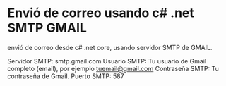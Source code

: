 # Envió de correo usando c# .net SMTP GMAIL

envió de correo desde c# .net core, usando servidor SMTP de GMAIL.

Servidor SMTP: smtp.gmail.com
Usuario SMTP: Tu usuario de Gmail completo (email), por ejemplo tuemail@gmail.com
Contraseña SMTP: Tu contraseña de Gmail. 
Puerto SMTP: 587